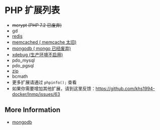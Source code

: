# PHP 扩展列表

* ~~mcrypt (PHP 7.2 已废弃)~~
* gd
* [redis](https://pecl.php.net/package/redis)
* [memcached ( memcache 太旧)](https://pecl.php.net/package/memcached)
* [mongodb ( mongo 已经废弃)](https://pecl.php.net/package/mongodb)
* [xdebug (生产环境不启用)](https://pecl.php.net/package/xdebug)
* pdo_mysql
* pdo_pgsql
* [zip](https://pecl.php.net/package/zip)
* bcmath
* 更多扩展请通过 `phpinfo();` 查看
* 如果你需要增加其他扩展，请到这里反馈：https://github.com/khs1994-docker/lnmp/issues/63

## More Information

* [mongodb](https://github.com/mongodb/mongo-php-driver)
